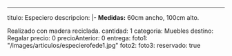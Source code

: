 ---
titulo: Especiero
descripcion: |-
  **Medidas:** 60cm ancho, 100cm alto.

  Realizado con madera reciclada.
cantidad: 1
categoria: Muebles
destino: Regalar
precio: 0
precioAnterior: 0
entrega:
foto1: "/images/articulos/especierofede1.jpg"
foto2:
foto3:
reservado: true
